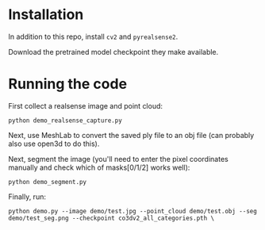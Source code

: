 # Installation

In addition to this repo, install `cv2` and `pyrealsense2`. 

Download the pretrained model checkpoint they make available. 

# Running the code
First collect a realsense image and point cloud:
```
python demo_realsense_capture.py
```

Next, use MeshLab to convert the saved ply file to an obj file (can probably also use open3d to do this).

Next, segment the image (you'll need to enter the pixel coordinates manually and check which of masks[0/1/2] works well):
```
python demo_segment.py
```

Finally, run:
```
python demo.py --image demo/test.jpg --point_cloud demo/test.obj --seg demo/test_seg.png --checkpoint co3dv2_all_categories.pth \
```
